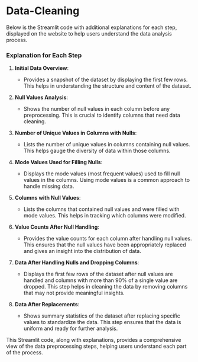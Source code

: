 # Data-Cleaning
Below is the Streamlit code with additional explanations for each step, displayed on the website to help users understand the data analysis process.


### Explanation for Each Step

1. **Initial Data Overview**:
   - Provides a snapshot of the dataset by displaying the first few rows. This helps in understanding the structure and content of the dataset.

2. **Null Values Analysis**:
   - Shows the number of null values in each column before any preprocessing. This is crucial to identify columns that need data cleaning.

3. **Number of Unique Values in Columns with Nulls**:
   - Lists the number of unique values in columns containing null values. This helps gauge the diversity of data within those columns.

4. **Mode Values Used for Filling Nulls**:
   - Displays the mode values (most frequent values) used to fill null values in the columns. Using mode values is a common approach to handle missing data.

5. **Columns with Null Values**:
   - Lists the columns that contained null values and were filled with mode values. This helps in tracking which columns were modified.

6. **Value Counts After Null Handling**:
   - Provides the value counts for each column after handling null values. This ensures that the null values have been appropriately replaced and gives an insight into the distribution of data.

7. **Data After Handling Nulls and Dropping Columns**:
   - Displays the first few rows of the dataset after null values are handled and columns with more than 90% of a single value are dropped. This step helps in cleaning the data by removing columns that may not provide meaningful insights.

8. **Data After Replacements**:
   - Shows summary statistics of the dataset after replacing specific values to standardize the data. This step ensures that the data is uniform and ready for further analysis.

This Streamlit code, along with explanations, provides a comprehensive view of the data preprocessing steps, helping users understand each part of the process.
